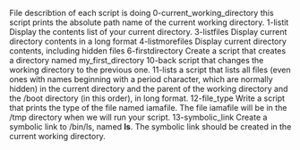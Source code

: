 File describtion of each script is doing
0-current_working_directory this script prints the absolute path name of the current working directory.
1-listit Display the contents list of your current directory.
3-listfiles Display current directory contents in a long format
4-listmorefiles Display current directory contents, including hidden files
6-firstdirectory Create a script that creates a directory named my_first_directory
10-back script that changes the working directory to the previous one.
11-lists a script that lists all files (even ones with names beginning with a period character, which are normally hidden) in the current directory and the parent of the working directory and the /boot directory (in this order), in long format.
12-file_type Write a script that prints the type of the file named iamafile. The file iamafile will be in the /tmp directory when we will run your script.
13-symbolic_link Create a symbolic link to /bin/ls, named __ls__. The symbolic link should be created in the current working directory.
